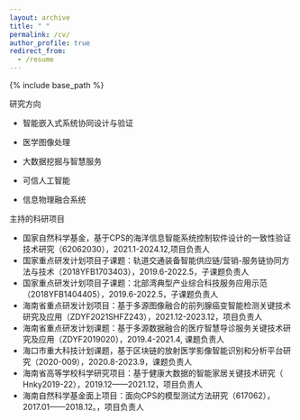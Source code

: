 ```yaml
---
layout: archive
title: " "
permalink: /cv/
author_profile: true
redirect_from:
  - /resume
---
```


{% include base_path %}

研究方向

- 智能嵌入式系统协同设计与验证

- 医学图像处理

- 大数据挖掘与智慧服务

- 可信人工智能

- 信息物理融合系统

主持的科研项目

- 国家自然科学基金，基于CPS的海洋信息智能系统控制软件设计的一致性验证技术研究（62062030），2021.1-2024.12,项目负责人
- 国家重点研发计划项目子课题：轨道交通装备智能供应链/营销-服务链协同方法与技术（2018YFB1703403），2019.6-2022.5，子课题负责人
- 国家重点研发计划项目子课题：北部湾典型产业综合科技服务应用示范（2018YFB1404405），2019.6-2022.5，子课题负责人
- 海南省重点研发计划项目：基于多源图像融合的前列腺癌变智能检测关键技术研究及应用（ZDYF2021SHFZ243），2021.12-2023.12，项目负责人
- 海南省重点研发计划课题：基于多源数据融合的医疗智慧导诊服务关键技术研究及应用（ZDYF2019020），2019.4-2021.4, 课题负责人
- 海口市重大科技计划课题，基于区块链的放射医学影像智能识别和分析平台研究（2020-009），2020.8-2023.9，课题负责人
- 海南省高等学校科学研究项目：基于健康大数据的智能家居关键技术研究（ Hnky2019-22），2019.12——2021.12，项目负责人
- 海南自然科学基金面上项目：面向CPS的模型测试方法研究（617062），2017.01——2018.12。，项目负责人
